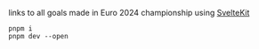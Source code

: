 links to all goals made in Euro 2024 championship using [SvelteKit](https://kit.svelte.dev/)

```
pnpm i
pnpm dev --open
```
